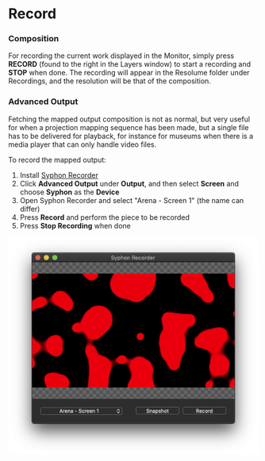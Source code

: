 # Record

### Composition

For recording the current work displayed in the Monitor, simply press **RECORD** \(found to the right in the Layers window\) to start a recording and **STOP** when done. The recording will appear in the Resolume folder under Recordings, and the resolution will be that of the composition.

### Advanced Output

Fetching the mapped output composition is not as normal, but very useful for when a projection mapping sequence has been made, but a single file has to be delivered for playback, for instance for museums when there is a media player that can only handle video files.

To record the mapped output:

1. Install [Syphon Recorder](http://syphon.v002.info/recorder/)
2. Click **Advanced Output** under **Output**, and then select **Screen** and choose **Syphon** as the **Device**
3. Open Syphon Recorder and select "Arena - Screen 1" \(the name can differ\)
4. Press **Record** and perform the piece to be recorded
5. Press **Stop Recording** when done

![](../../../.gitbook/assets/resolume-syphon-recorder.png)

